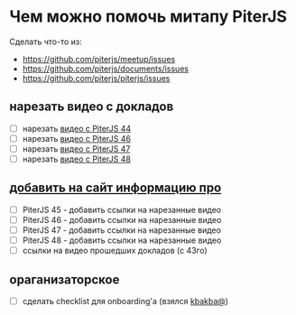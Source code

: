 # Чем можно помочь митапу PiterJS
Сделать что-то из: 
  - https://github.com/piterjs/meetup/issues
  - https://github.com/piterjs/documents/issues
  - https://github.com/piterjs/piterjs/issues

## нарезать видео с докладов
  - [ ] нарезать [видео с PiterJS 44](https://www.youtube.com/watch?v=IEZmQCJFOog)
  - [ ] нарезать [видео с PiterJS 46](https://www.youtube.com/watch?v=FMNLN5YIE_M)
  - [ ] нарезать [видео с PiterJS 47](https://www.youtube.com/watch?v=pev6g_oysUs)
  - [ ] нарезать [видео с PiterJS 48](https://www.youtube.com/watch?v=ANbnQhxos-A)

## [добавить на сайт информацию про](https://github.com/piterjs/piterjs#внесение-данных)
  - [ ] PiterJS 45 - добавить ссылки на нарезанные видео
  - [ ] PiterJS 46 - добавить ссылки на нарезанные видео
  - [ ] PiterJS 47 - добавить ссылки на нарезанные видео
  - [ ] PiterJS 48 - добавить ссылки на нарезанные видео
  - [ ] ссылки на видео прошедших докладов (с 43го)
  
## ораганизаторское
  - [ ] сделать checklist для onboarding'а (взялся [kbakba@](http://github.com/kbakba))
